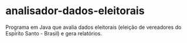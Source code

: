 # analisador-dados-eleitorais
Programa em Java que avalia dados eleitorais (eleição de vereadores do Espírito Santo - Brasil) e gera relatórios.
